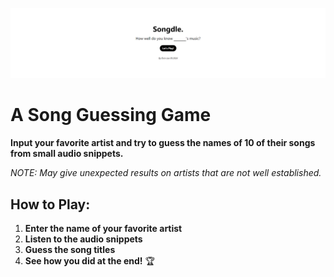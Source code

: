 ![Songdle](public/songdle.png)

# A Song Guessing Game

**Input your favorite artist and try to guess the names of 10 of their songs from small audio snippets.**

_NOTE: May give unexpected results on artists that are not well established._

## How to Play:

1. **Enter the name of your favorite artist**
2. **Listen to the audio snippets**
3. **Guess the song titles**
4. **See how you did at the end!** 🏆
